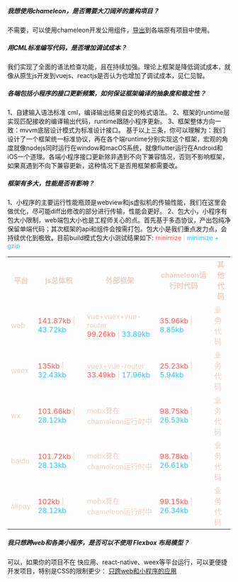 ##### 我想使用chameleon，是否需要大刀阔斧的重构项目？
不需要，可以使用chameleon开发公用组件，<a href="../terminal/io.html">导出</a>到各端原有项目中使用。

##### 用CML标准编写代码，是否增加调试成本？
我们实现了全面的语法检查功能，且在持续加强。理论上框架是降低调试成本，就像从原生js开发到vuejs、reactjs是否认为也增加了调试成本，见仁见智。

##### 各端包括小程序的接口更新频繁，如何保证框架编译的抽象度和稳定性？
1、自建输入语法标准 cml，编译输出结果自定的格式语法。
2、框架的runtime层实现匹配接收的编译输出代码，runtime跟随小程序更新。
3、框架整体方向一致：mvvm底层设计模式为标准设计接口。
基于以上三条，你可以理解为：我们设计了一个框架统一标准协议，再在各个端runtime分别实现这个框架，宏观的角度就像nodejs同时运行在window和macOS系统，就像flutter运行在Android和iOS一个道理。各端小程序接口更新除非遇到不向下兼容情况，否则不影响框架，如果真遇到不向下兼容更新，这种情况下是否用框架都需要改。

##### 框架有多大，性能是否有影响？
1、小程序的主要运行性能瓶颈是webview和js虚拟机的传输性能，我们在这里会做优化，尽可能diff出修改的部分进行传输，性能会更好。
2、包大小，小程序有包大小限制，web端包大小也是工程师关心的点。首先基于多态协议，产出包纯净保留单端代码；其次框架的api和组件会按需打包。包大小是我们重点发力点，会持续优化到极致。目前build模式包大小测试结果如下:
<span style="color: #ff534d;">minimize</span><span style="color: #edd0be;"> | </span><span style="color: #25c6fc;">minimize + gzip</span>   
<table style="color: #edd0be;">
<tr>
  <th>平台</th><th>js总体积</th><th>外部框架</th><th>chameleon运行时代码</th><th>其他代码</th>
</tr>
<tr>
  <td>web</td>
  <td>
    <span style="color: #ff534d;">141.87kb</span>  
    |
    <span style="color: #25c6fc;">43.72kb</span>
  </td>
  <td>
    vue+vuex+vue-router<br/>
    <span style="color: #ff534d;">99.26kb</span>  
    | 
    <span style="color: #25c6fc;">33.89kb</span>
  </td>
  <td>
    <span style="color: #ff534d;">35.96kb</span>  
    |
    <span style="color: #25c6fc;"> 8.85kb</span>
  </td>
  <td>
    业务代码
  </td>
</tr>
<tr>
  <td>weex</td><td>
    <span style="color: #ff534d;">135kb</span>  
    |
    <span style="color: #25c6fc;">32.43kb</span>
  </td>
  <td>
    vuex+vue-router<br/>
    <span style="color: #ff534d;">33.49kb</span>  
    | 
    <span style="color: #25c6fc;">17.96kb</span>
  </td>
  <td>
    <span style="color: #ff534d;">25.23kb</span>  
    |
    <span style="color: #25c6fc;">5.94kb</span>
  </td>
    <td>
    业务代码
  </td>
</tr>

<tr>
  <td>wx</td><td>
    <span style="color: #ff534d;">101.66kb</span>  
    |
    <span style="color: #25c6fc;">28.12kb</span>
  </td>
  <td>
    mobx算在chameleon运行时中  
  </td>
  <td>
    <span style="color: #ff534d;">98.75kb</span>  
    |
    <span style="color: #25c6fc;">26.53kb</span>
  </td>
    <td>
    业务代码
  </td>
</tr>

<tr>
  <td>baidu</td><td>
    <span style="color: #ff534d;">101.72kb</span>  
    |
    <span style="color: #25c6fc;"> 28.13kb</span>
  </td>
  <td>
    mobx算在chameleon运行时中  
  </td>
  <td>
    <span style="color: #ff534d;">98.78kb</span>  
    |
    <span style="color: #25c6fc;">26.61kb</span>
  </td>
    <td>
    业务代码
  </td>
</tr>

<tr>
  <td>alipay</td><td>
    <span style="color: #ff534d;">102kb</span>  
    |
    <span style="color: #25c6fc;">28.12kb</span>
  </td>
  <td>
    mobx算在chameleon运行时中  
  </td>
  <td>
    <span style="color: #ff534d;">99.15kb</span>  
    |
    <span style="color: #25c6fc;">26.34kb</span>
  </td>
    <td>
    业务代码
  </td>
</tr>


</table>

##### 我只想跨web和各类小程序，是否可以不使用 Flexbox 布局模型？
可以，如果你的项目不在 快应用、react-native、weex等平台运行，可以更便捷开发项目，特别是CSS的限制更少：
<a href="../example/web_wx.html">只跨web和小程序的应用</a>